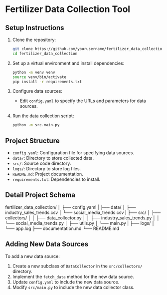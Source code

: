 # Fertilizer Data Collection Tool

## Setup Instructions

1. Clone the repository:
    ```bash
    git clone https://github.com/yourusername/fertilizer_data_collection.git
    cd fertilizer_data_collection
    ```

2. Set up a virtual environment and install dependencies:
    ```bash
    python -m venv venv
    source venv/bin/activate
    pip install -r requirements.txt
    ```

3. Configure data sources:
    - Edit `config.yaml` to specify the URLs and parameters for data sources.

4. Run the data collection script:
    ```bash
    python -m src.main.py
    ```

## Project Structure

- `config.yaml`: Configuration file for specifying data sources.
- `data/`: Directory to store collected data.
- `src/`: Source code directory.
- `logs/`: Directory to store log files.
- `README.md`: Project documentation.
- `requirements.txt`: Dependencies to install.

## Detail Project Schema

fertilizer_data_collection/
│
├── config.yaml
|
├── data/
│   ├── industry_sales_trends.csv
│   └── social_media_trends.csv
|
├── src/
│   ├── collectors/
│   │   ├── data_collector.py
│   │   ├── industry_sales_trends.py
│   │   └── social_media_trends.py
│   ├── utils.py
│   └── main.py
|
├── logs/
│   └── app.log
├── documentation.md
└── README.md



## Adding New Data Sources

To add a new data source:
1. Create a new subclass of `DataCollector` in the `src/collectors/` directory.
2. Implement the `fetch_data` method for the new data source.
3. Update `config.yaml` to include the new data source.
4. Modify `src/main.py` to include the new data collector class.
